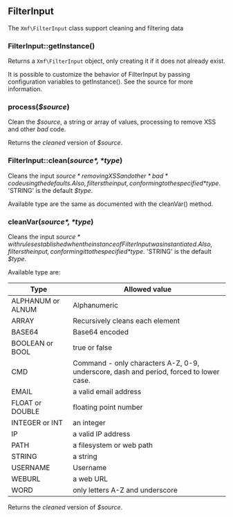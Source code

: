 ## FilterInput

The `Xmf\FilterInput` class support cleaning and filtering data

### FilterInput::getInstance()
Returns a `Xmf\FilterInput` object, only creating it if it does not already exist.

It is possible to customize the behavior of FilterInput by passing configuration variables to getInstance().
See the source for more information.

### process(*$source*)

Clean the *$source*, a string or array of values, processing to remove XSS and other *bad* code.

Returns the *cleaned* version of *$source*.

### FilterInput::clean(*$source*, *$type*)

Cleans the input *$source* removing XSS and other *bad* code using the defaults.
Also, filters the input, conforming to the specified *$type*. 'STRING' is the default *$type*.

Available type are the same as documented with the cleanVar() method.

### cleanVar(*$source*, *$type*)

Cleans the input *$source* with rules established when the instance of FilterInput
was instantiated. Also, filters the input, conforming it to the specified *$type*.
'STRING' is the default *$type*.

Available type are:

| Type | Allowed value |
|------|---------------|
| ALPHANUM or ALNUM | Alphanumeric |
| ARRAY | Recursively cleans each element |
| BASE64 | Base64 encoded |
| BOOLEAN or BOOL | true or false |
| CMD | Command - only characters A-Z, 0-9, underscore, dash and period, forced to lower case. |
| EMAIL | a valid email address |
| FLOAT or DOUBLE | floating point number |
| INTEGER or INT | an integer |
| IP | a valid IP address |
| PATH | a filesystem or web path |
| STRING | a string |
| USERNAME | Username |
| WEBURL | a web URL |
| WORD | only letters A-Z and underscore |

Returns the *cleaned* version of *$source*.
